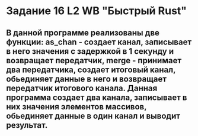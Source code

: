 # Задание 16 L2 WB "Быстрый Rust"

## В данной программе реализованы две функции: as_chan - создает канал, записывает в него значения с задержкой в 1 секунду и возвращает передатчик, merge - принимает два передатчика, создает итоговый канал, обьединяет данные в него и возвращает передатчик итогового канала. Данная программа создает два канала, записывает в них значения элементов массивов, обьединяет данные в один канал и выводит результат.
